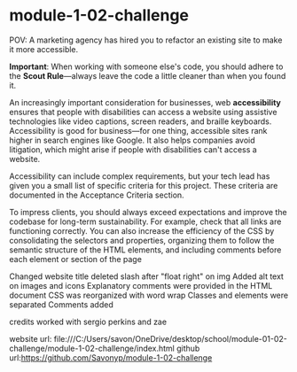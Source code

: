 # module-1-02-challenge

POV: A marketing agency has hired you to refactor an existing site to make it more accessible.

**Important**: When working with someone else's code, you should adhere to the **Scout Rule**&mdash;always leave the code a little cleaner than when you found it.

An increasingly important consideration for businesses, web **accessibility** ensures that people with disabilities can access a website using assistive technologies like video captions, screen readers, and braille keyboards. Accessibility is good for business&mdash;for one thing, accessible sites rank higher in search engines like Google. It also helps companies avoid litigation, which might arise if people with disabilities can't access a website.

Accessibility can include complex requirements, but your tech lead has given you a small list of specific criteria for this project. These criteria are documented in the Acceptance Criteria section.

To impress clients, you should always exceed expectations and improve the codebase for long-term sustainability. For example, check that all links are functioning correctly. You can also increase the efficiency of the CSS by consolidating the selectors and properties, organizing them to follow the semantic structure of the HTML elements, and including comments before each element or section of the page

Changed website title 
deleted slash after "float right" on img
Added alt text on images and icons
Explanatory comments were provided in the HTML document
CSS was reorganized with word wrap
Classes and elements were separated
Comments added

credits
worked with sergio perkins and zae

website url: file:///C:/Users/savon/OneDrive/desktop/school/module-01-02-challenge/module-1-02-challenge/index.html
github url:https://github.com/Savonyp/module-1-02-challenge
